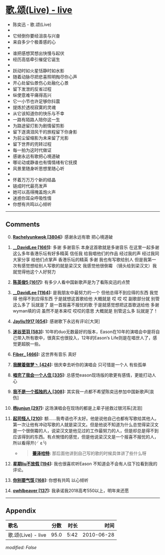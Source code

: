 # [歌.颂(Live) - live](https://music.163.com/song?id=64534)

* 陈奕迅 - 歌.颂(Live)
* 
* 它倾倒你要经沮丧与兴奋
* 来自多少个极善感的心
* 
* 谁把感想冥想出快慢与起伏
* 经历高低牵引催促它诞生
* 
* 跃动时如火星恬静时如水影
* 随着动脉尽把悲喜照明掏尽你心声
* 开心处留仙景伤心处融化心景
* 留下发泄的反省过程
* 纵使意难平痛得高兴
* 它一小节也许足够你抖震
* 提炼於透视寂寞的灵魂
* 从它该知道你的快乐与不幸
* 一路有陌路人陪你这一生
* 为路途留灯影为剧情留剪影
* 留下逐滴泪风干的旅程留下你身影
* 为前尘留缩影为未来留了光影
* 留下世界的兜转过程
* 每一拍为这时代做证
* 感谢永远有歌把心境道破
* 哪论动或静谁也有情情绪有它抚摸
* 风景里随身听思想里随心听
* 
* 怀着万万万个新的结晶
* 链成时代最亮发声
* 她可以高得掩盖炮火声
* 迷惑你耳朵呼吸性情
* 你想有共鸣以心倾听


---

## Comments
0. **[Rachelyunkwok \[3804\]](https://music.163.com/#/user/home?id=30132808):** 感谢永远有歌 把心境道破

1. **[__DavidLee \[1661\]](https://music.163.com/#/user/home?id=43112973):** 多谢 多谢音乐 本身这首歌就是多谢音乐 在这里一起多谢这么多年香港乐坛有好多精英 信任我 给我唱他们的作品 经过我的声 经过我同大家分享 给他们点掌声 香港乐坛的精英 多谢 我也有写歌给别人 但是我第一次有感觉想给别人写歌的就是梁汉文 我感觉他很倒霉 （镜头给到梁汉文）我就觉得他这个人好努力 

2. **[陈英俊5 \[1617\]](https://music.163.com/#/user/home?id=119553154):** 有多少人看中国新歌声是为了看陈奕迅的点赞

3. **[__DavidLee \[1164\]](https://music.163.com/#/user/home?id=43112973):** 是我朋友中最努力的一个 但他总得不到应得的东西 我觉得 他得不到应得东西 于是就想这首歌给他 大概就是 哎 哎 哎 副歌部分就 别管这么多了 玩就是了 是一首报喜不报忧的歌 于是就感觉想把这首歌送给他 多谢wyman填的词 虽然不是本来哎 哎哎的意思 大概就是  别管这么多 玩就是了！  

4. **[Jayliu1917 \[654\]](https://music.163.com/#/user/home?id=32488239):** 感谢歌下永远有评论[大哭]

5. **[迷谷至羽 \[583\]](https://music.163.com/#/user/home?id=42487642):** 10年的duo无数最好的版本，Eason在10年的演唱会中是将自己带入所有歌中，很真实也很投入，12年的Eason‘s Life则是在唱世人了，感觉更超脱一些。

6. **[Fiber_ \[466\]](https://music.163.com/#/user/home?id=30015077):** 这世界有音乐 真好

7. **[我醒着做梦丶 \[424\]](https://music.163.com/#/user/home?id=71625330):** 很庆幸去听你的演唱会 只可惜是一个人 有些孤单

8. **[唱完了我会一个人住 \[335\]](https://music.163.com/#/user/home?id=6043538):** 总感觉eason现场版的歌更有感情，更能打动人心

9. **[我不是一个孤独的人 \[308\]](https://music.163.com/#/user/home?id=261236249):** 其实我一点都不希望陈奕迅参加中国新歌声[哀伤]

10. **[杨junjun \[297\]](https://music.163.com/#/user/home?id=81240227):** 这场演唱会在现场的都是上辈子拯救过银河系[流泪]

11. **[起司怪人 \[210\]](https://music.163.com/#/user/home?id=19529244):** 额……我粤语也不太好。他是说他自己也都有写歌给其他人。第一次让他有冲动写歌的人就是梁汉文。但是他说不知道为什么总觉得梁汉文是一个很倒霉的人，说梁汉文是他见过的工作最努力的人，但是却总是得不到应该得到的东西。有点惋惜的感觉，但是他说梁汉文是一个报喜不报忧的人，所以看得开(╯ε╰)
	* > **[蕾泽哈特](https://music.163.com/#/user/home?id=32579999):** 那后面他讲到自己写的歌的时候具体讲了些什么呀

12. **[星期liu不放假 \[194\]](https://music.163.com/#/user/home?id=278740833):** 我也很喜欢听Eason 不知道会不会有人往下拉看到我的评论。

13. **[你别要气馁 \[168\]](https://music.163.com/#/user/home?id=468591068):** 你想有共鸣 以心倾听

14. **[owhlbeaver \[137\]](https://music.163.com/#/user/home?id=311336899):** 我承诺我2018高考550以上，明年来还愿



---

## Appendix

|歌名|分数|时长|时间|
|:---|:---:|---:|---:|
|歌.颂(Live) - live|95.0|5:42|2010-06-28

*modified: False*